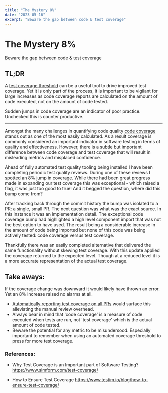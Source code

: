 ```yaml
---
title: "The Mystery 8%"
date: "2023-05-16"
excerpt: "Beware the gap between code & test coverage"
---
```


# The Mystery 8%
Beware the gap between code & test coverage

## TL;DR
A [test coverage threshold](https://jestjs.io/docs/configuration#coveragethreshold-object) can be a useful tool to drive improved test coverage. Yet it is only part of the process, it is important to be vigilant for large increases as code coverage reports are calculated on the amount of code executed, not on the amount of code tested.

Sudden jumps in code coverage are an indicator of poor practice. Unchecked this is counter productive.

---

Amongst the many challenges in quantifying code quality [code coverage](https://istanbul.js.org/) stands out as one of the most easily calculated. As a result coverage is commonly considered an important indicator in software testing in terms of quality and effectiveness. However, there is a subtle but important difference between code coverage and test coverage that will result in misleading metrics and misplaced confidence.

Ahead of fully automated test quality tooling being installed I have been completing periodic test quality reviews. During one of these reviews I spotted an 8% jump in coverage. While there had been great progress made in expanding our test coverage this was exceptional - which raised a flag, it was just too good to true! And it begged the question, where did this bump come from?

After tracking back through the commit history the bump was isolated to a PR: a single, small PR. The next question was what was the exact source. In this instance it was an implementation detail. The exceptional code coverage bump had highlighted a high level component import that was not the best option to have used. The result being a considerable increase in the amount of code being imported but none of this code was being actively tested: code coverage versus test coverage.

Thankfully there was an easily completed alternative that delivered the same functionality without skewing test coverage. With this update applied the coverage returned to the expected level. Though at a reduced level it is a more accurate representation of the actual test coverage.

## Take aways:

If the coverage change was downward it would likely have thrown an error. Yet an 8% increase raised no alarms at all.

- [Automatically reporting test coverage on all PRs](https://github.com/marketplace/actions/jest-coverage-report#customizing-test-script) would surface this alleviating the manual review overhead.
- Always bear in mind that 'code coverage' is a measure of code executed when tests are run, not 'test coverage' which is the actual amount of code tested.
- Beware the potential for any metric to be misundersood. Especially important to remember when using an automated coverage threshold to press for more test coverage.

### References:

- Why Test Coverage is an Important part of Software Testing?
https://www.simform.com/test-coverage/

- How to Ensure Test Coverage
https://www.testim.io/blog/how-to-ensure-test-coverage/
